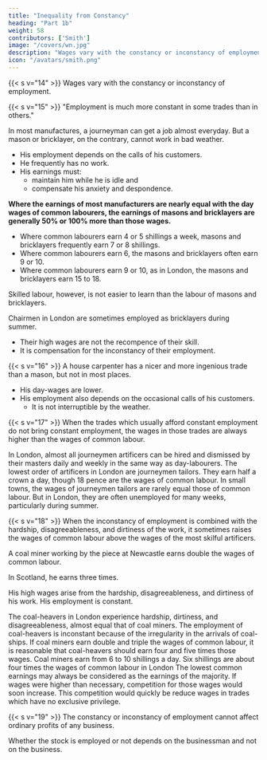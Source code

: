 ```yaml
---
title: "Inequality from Constancy"
heading: "Part 1b"
weight: 58
contributors: ['Smith']
image: "/covers/wn.jpg"
description: "Wages vary with the constancy or inconstancy of employment"
icon: "/avatars/smith.png"
---
```



{{< s v="14" >}} Wages vary with the constancy or inconstancy of employment.

{{< s v="15" >}} "Employment is much more constant in some trades than in others."

In most manufactures, a journeyman can get a job almost everyday. But a mason or bricklayer, on the contrary, cannot work in bad weather.
- His employment depends on the calls of his customers.
- He frequently has no work.
- His earnings must:  
  - maintain him while he is idle and
  - compensate his anxiety and despondence.

**Where the earnings of most manufacturers are nearly equal with the day wages of common labourers, the earnings of masons and bricklayers are generally 50% or 100% more than those wages.**
- Where common labourers earn 4 or 5 shillings a week, masons and bricklayers frequently earn 7 or 8 shillings.
- Where common labourers earn 6, the masons and bricklayers often earn 9 or 10.
- Where common labourers earn 9 or 10, as in London, the masons and bricklayers earn 15 to 18.

Skilled labour, however, is not easier to learn than the labour of masons and bricklayers.

Chairmen in London are sometimes employed as bricklayers during summer.
- Their high wages are not the recompence of their skill.
- It is compensation for the inconstancy of their employment.

{{< s v="16" >}} A house carpenter has a nicer and more ingenious trade than a mason, but not in most places.
- His day-wages are lower.
- His employment also depends on the occasional calls of his customers.
  - It is not interruptible by the weather.


{{< s v="17" >}} When the trades which usually afford constant employment do not bring constant employment, the wages in those trades are always higher than the wages of common labour.

In London, almost all journeymen artificers can be hired and dismissed by their masters daily and weekly in the same way as day-labourers.
The lowest order of artificers in London are journeymen tailors.
They earn half a crown a day, though 18 pence are the wages of common labour.
In small towns, the wages of journeymen tailors are rarely equal those of common labour.
But in London, they are often unemployed for many weeks, particularly during summer.


{{< s v="18" >}} When the inconstancy of employment is combined with the hardship, disagreeableness, and dirtiness of the work, it sometimes raises the wages of  common labour above the wages of the most skilful artificers.

A coal miner working by the piece at Newcastle earns double the wages of common labour.

In Scotland, he earns three times.

His high wages arise from the hardship, disagreeableness, and dirtiness of his work.
His employment is constant.

The coal-heavers in London experience hardship, dirtiness, and disagreeableness, almost equal that of coal miners.
The employment of coal-heavers is inconstant because of the irregularity in the arrivals of coal-ships.
If coal miners earn double and triple the wages of common labour, it is reasonable that coal-heavers should earn four and five times those wages.
Coal miners earn from 6 to 10 shillings a day.
Six shillings are about four times the wages of common labour in London
The lowest common earnings may always be considered as the earnings of the majority.
If wages were higher than necessary, competition for those wages would soon increase.
This competition would quickly be reduce wages in trades which have no exclusive privilege.


{{< s v="19" >}} The constancy or inconstancy of employment cannot affect ordinary profits of any business.

Whether the stock is employed or not depends on the businessman and not on the business.


